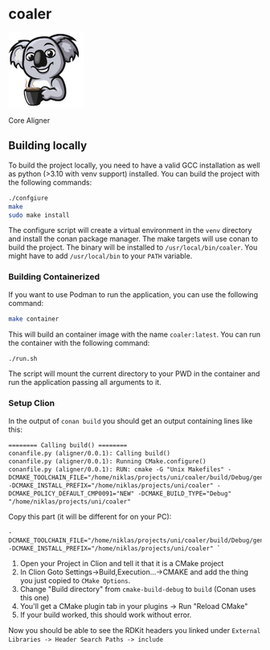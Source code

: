 # coaler

<img src="logo/coaler-removebg.png" width="150">

Core Aligner

## Building locally

To build the project locally, you need to have a valid GCC installation as well as
python (>3.10 with venv support) installed. You can build the project with the following commands:

```bash
./confgiure
make
sudo make install
````

The configure script will create a virtual environment in the `venv` directory and install the conan package manager.
The make targets will use conan to build the project. The binary will be installed to `/usr/local/bin/coaler`. You might
have to add `/usr/local/bin` to your `PATH` variable.

### Building Containerized
If you want to use Podman to run the application, you can use the following command:

```bash
make container
```

This will build an container image with the name `coaler:latest`. You can run the container with the following command:

```bash
./run.sh
```

The script will mount the current directory to your PWD in the container and run the application passing all arguments to it.

### Setup Clion

In the output of `conan build` you should get an output containing lines like this:

```
======== Calling build() ========
conanfile.py (aligner/0.0.1): Calling build()
conanfile.py (aligner/0.0.1): Running CMake.configure()
conanfile.py (aligner/0.0.1): RUN: cmake -G "Unix Makefiles" -DCMAKE_TOOLCHAIN_FILE="/home/niklas/projects/uni/coaler/build/Debug/generators/conan_toolchain.cmake" -DCMAKE_INSTALL_PREFIX="/home/niklas/projects/uni/coaler" -DCMAKE_POLICY_DEFAULT_CMP0091="NEW" -DCMAKE_BUILD_TYPE="Debug" "/home/niklas/projects/uni/coaler"
```

Copy this part (it will be different for on your PC):

```
-DCMAKE_TOOLCHAIN_FILE="/home/niklas/projects/uni/coaler/build/Debug/generators/conan_toolchain.cmake" -DCMAKE_INSTALL_PREFIX="/home/niklas/projects/uni/coaler" `
```

1. Open your Project in Clion and tell it that it is a CMake project
2. In Clion Goto Settings->Build,Execution...->CMAKE and add the thing you just copied to `CMake Options`.
3. Change "Build directory" from `cmake-build-debug` to `build` (Conan uses this one)
4. You'll get a CMake plugin tab in your plugins -> Run "Reload CMake"
5. If your build worked, this should work without error.

Now you should be able to see the RDKit headers you linked under `External Libraries -> Header Search Paths -> include`
